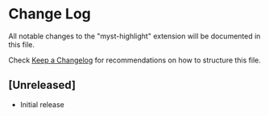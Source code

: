 # Change Log
All notable changes to the "myst-highlight" extension will be documented in this file.

Check [Keep a Changelog](http://keepachangelog.com/) for recommendations on how to structure this file.

## [Unreleased]
- Initial release